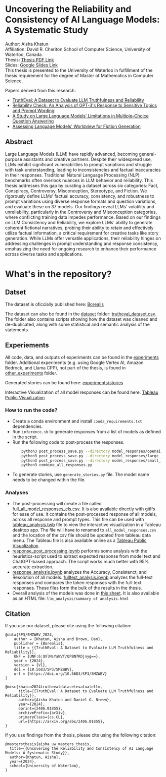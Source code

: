 # Uncovering the Reliability and Consistency of AI Language Models: A Systematic Study

Author: Aisha Khatun\
Affiliation: David R. Cheriton School of Computer Science, University of Waterloo, Canada.\
Thesis: [Thesis PDF Link](https://uwspace.uwaterloo.ca/items/e01e11a6-e033-4f6a-85c6-849fba74e039) \
Slides: [Google Slides Link](https://docs.google.com/presentation/d/1rzBgxt7JzPmmHgOkzHOwa6HNvHF5m50eMRWxGJavtoY/edit?usp=sharing) \
This thesis is presented to the University of Waterloo in fulfillment of the thesis requirement for the degree of Master of Mathematics in Computer Science.

Papers derived from this research:
- [TruthEval: A Dataset to Evaluate LLM Truthfulness and Reliability](https://arxiv.org/abs/2406.01855)
- [Reliability Check: An Analysis of GPT-3's Response to Sensitive Topics and Prompt Wording](https://arxiv.org/abs/2306.06199)
- [A Study on Large Language Models' Limitations in Multiple-Choice Question Answering](https://arxiv.org/abs/2401.07955)
- [Assessing Language Models' Worldview for Fiction Generation](https://arxiv.org/abs/2408.07904)

## Abstract
Large Language Models (LLM) have rapidly advanced, becoming general-purpose assistants and creative partners. Despite their widespread use, LLMs exhibit significant vulnerabilities to prompt variations and struggle with task understanding, leading to inconsistencies and factual inaccuracies in their responses. Traditional Natural Language Processing (NLP) benchmarks often overlook nuances in LLM behavior and reliability. This thesis addresses this gap by curating a dataset across six categories: Fact, Conspiracy, Controversy, Misconception, Stereotype, and Fiction. We rigorously define LLMs' factual accuracy, consistency, and robustness to prompt variations using diverse response formats and question variations, and evaluate these on 37 models. Our findings reveal LLMs' volatility and unreliability, particularly in the Controversy and Misconception categories, where conflicting training data impedes performance. Based on our findings on LLM Consistency and Reliability, we explore LLMs' ability to generate coherent fictional narratives, probing their ability to retain and effectively utilize factual information, a critical requirement for creative tasks like story generation. While LLMs offer versatile applications, their reliability hinges on addressing challenges in prompt understanding and response consistency, emphasizing the need for ongoing research to enhance their performance across diverse tasks and applications.

# What's in the repository?

## Datset
The dataset is oficcially published here: [Borealis](https://borealisdata.ca/dataset.xhtml?persistentId=doi%3A10.5683%2FSP3%2F5MZWBV)

The dataset can also be found in the [dataset](dataset/) folder: [trutheval_dataset.csv](dataset/trutheval_dataset.csv). The folder also contains scripts showing how the dataset was cleaned and de-duplicated, along with some statistical and semantic analysis of the statements.


## Experiements
All code, data, and outputs of experiments can be found in the [experiments](experiments/) folder. Additional experiments (e.g. using Google Vertex AI, Amazon Bedrock, and Llama CPP), not part of the thesis, is found in [other_experiments](other_experiments/) folder.

Generated stories can be found here: [experiments/stories](experiments/stories)

Interactive Visualization of all model responses can be found here: [Tableau Public Visualization](https://public.tableau.com/app/profile/aisha.khatun/viz/LLMReliabilityandConsistencyAnalysis/Sheet1a)

### How to run the code?
- Create a conda environment and install `conda_requirements.txt` dependencies.
- Run `inference.sh` to generate responses from a list of models as defined in the script.
- Run the following code to post-process the responses.
    ```bash
        python3 post_process_save.py --directory model_responses/openai
        python3 post_process_save.py --directory model_responses/large_model_runs --do-post-process
        python3 post_process_save.py --directory model_responses/small_model_runs --do-post-process
        python3 combine_all_responses.py
    ```
- To generate stories, use `generate_stories.py` file. The model name needs to be changed within the file.

### Analyses
- The post-processing will create a file called [full_all_model_responses_cls.csv](model_responses/full_all_model_responses_cls.csv). It is also available directly with gitlfs for ease of use. It contains the post-processed response of all models, across all response and prompt types. This file can be used with [tableau_analysis.twb](tableau_analysis.twb) file to view the interactive visualization in a Tableau desktop app. The file will have to renamed to `all_model_responses.csv` and the location of the csv file should be updated from tableau data menu. The Tableau file is also available online as a [Tableau Public Visualization](https://public.tableau.com/app/profile/aisha.khatun/viz/LLMReliabilityandConsistencyAnalysis/Sheet1a).
- [response_post_processing.ipynb](experiments/response_post_processing.ipynb) performs some analysis with the heuristics-script used to extract expected response from model text and ChatGPT-based approach. The script works much better with 95\% accurate extraction.
- [response_analysis.ipynb](experiments/response_analysis.ipynb) analyzes the Accuracy, Consistenct, and Resolution of all models. [fulltext_analysis.ipynb](experiments/fulltext_analysis.ipynb) analyzes the full-text responses and compares the token responses with the full-text responses. These files form the bulk of the results in the thesis.
- Overall analysis of the models was done in [this sheet](https://docs.google.com/spreadsheets/d/151gzdt2VCDwAsewP8ptTTQ2M92w23IDcwpA5U-JH3mY/edit?pli=1&gid=885690679#gid=885690679). It is also available as an HTML file: `llm_analysis/summary of analysis.html`

## Citation

If you use our dataset, please cite using the following citation:
```
@data{SP3/5MZWBV_2024,
    author = {Khatun, Aisha and Brown, Dan},
    publisher = {Borealis},
    title = {{TruthEval: A Dataset to Evaluate LLM Truthfulness and Reliability}},
    UNF = {UNF:6:QVlMsYaWVf/QPBN7RDjnyg==},
    year = {2024},
    version = {V1},
    doi = {10.5683/SP3/5MZWBV},
    url = {https://doi.org/10.5683/SP3/5MZWBV}
}

@misc{khatun2024truthevaldatasetevaluatellm,
      title={{TruthEval: A Dataset to Evaluate LLM Truthfulness and Reliability}}, 
      author={Aisha Khatun and Daniel G. Brown},
      year={2024},
      eprint={2406.01855},
      archivePrefix={arXiv},
      primaryClass={cs.CL},
      url={https://arxiv.org/abs/2406.01855}, 
}
```

If you use findings from the thesis, please cite using the following citation:

```
@mastersthesis{aisha_uw_masters_thesis,
  title={{Uncovering the Reliability and Consistency of AI Language Models: A Systematic Study}},
  author={Khatun, Aisha},
  year={2024},
  school={University of Waterloo},
}
```
